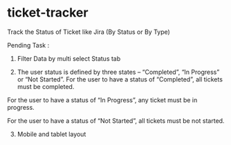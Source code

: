 # ticket-tracker
Track the Status of Ticket like Jira (By Status or By Type)

Pending Task :

1. Filter Data by multi select Status tab

2. The user status is defined by three states – “Completed”, “In Progress” or “Not Started”.  For the user to have a status of “Completed”, all tickets must be completed.  
 
For the user to have a status of “In Progress”, any ticket must be in progress.  
 
For the user to have a status of “Not Started”, all tickets must be not started.

3. Mobile and tablet layout

